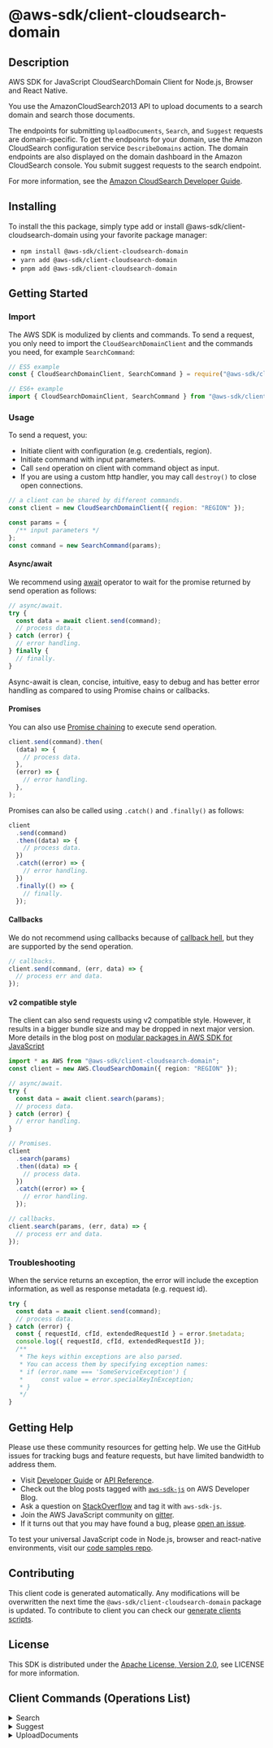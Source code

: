 <!-- generated file, do not edit directly -->

# @aws-sdk/client-cloudsearch-domain

## Description

AWS SDK for JavaScript CloudSearchDomain Client for Node.js, Browser and React Native.

<p>You use the AmazonCloudSearch2013 API to upload documents to a search domain and search those documents. </p>

<p>The endpoints for submitting <code>UploadDocuments</code>, <code>Search</code>, and <code>Suggest</code> requests are domain-specific. To get the endpoints for your domain, use the Amazon CloudSearch configuration service <code>DescribeDomains</code> action. The domain endpoints are also displayed on the domain dashboard in the Amazon CloudSearch console. You submit suggest requests to the search endpoint. </p>
<p>For more information, see the <a href="http://docs.aws.amazon.com/cloudsearch/latest/developerguide">Amazon CloudSearch Developer Guide</a>.</p>

## Installing

To install the this package, simply type add or install @aws-sdk/client-cloudsearch-domain
using your favorite package manager:

- `npm install @aws-sdk/client-cloudsearch-domain`
- `yarn add @aws-sdk/client-cloudsearch-domain`
- `pnpm add @aws-sdk/client-cloudsearch-domain`

## Getting Started

### Import

The AWS SDK is modulized by clients and commands.
To send a request, you only need to import the `CloudSearchDomainClient` and
the commands you need, for example `SearchCommand`:

```js
// ES5 example
const { CloudSearchDomainClient, SearchCommand } = require("@aws-sdk/client-cloudsearch-domain");
```

```ts
// ES6+ example
import { CloudSearchDomainClient, SearchCommand } from "@aws-sdk/client-cloudsearch-domain";
```

### Usage

To send a request, you:

- Initiate client with configuration (e.g. credentials, region).
- Initiate command with input parameters.
- Call `send` operation on client with command object as input.
- If you are using a custom http handler, you may call `destroy()` to close open connections.

```js
// a client can be shared by different commands.
const client = new CloudSearchDomainClient({ region: "REGION" });

const params = {
  /** input parameters */
};
const command = new SearchCommand(params);
```

#### Async/await

We recommend using [await](https://developer.mozilla.org/en-US/docs/Web/JavaScript/Reference/Operators/await)
operator to wait for the promise returned by send operation as follows:

```js
// async/await.
try {
  const data = await client.send(command);
  // process data.
} catch (error) {
  // error handling.
} finally {
  // finally.
}
```

Async-await is clean, concise, intuitive, easy to debug and has better error handling
as compared to using Promise chains or callbacks.

#### Promises

You can also use [Promise chaining](https://developer.mozilla.org/en-US/docs/Web/JavaScript/Guide/Using_promises#chaining)
to execute send operation.

```js
client.send(command).then(
  (data) => {
    // process data.
  },
  (error) => {
    // error handling.
  },
);
```

Promises can also be called using `.catch()` and `.finally()` as follows:

```js
client
  .send(command)
  .then((data) => {
    // process data.
  })
  .catch((error) => {
    // error handling.
  })
  .finally(() => {
    // finally.
  });
```

#### Callbacks

We do not recommend using callbacks because of [callback hell](http://callbackhell.com/),
but they are supported by the send operation.

```js
// callbacks.
client.send(command, (err, data) => {
  // process err and data.
});
```

#### v2 compatible style

The client can also send requests using v2 compatible style.
However, it results in a bigger bundle size and may be dropped in next major version. More details in the blog post
on [modular packages in AWS SDK for JavaScript](https://aws.amazon.com/blogs/developer/modular-packages-in-aws-sdk-for-javascript/)

```ts
import * as AWS from "@aws-sdk/client-cloudsearch-domain";
const client = new AWS.CloudSearchDomain({ region: "REGION" });

// async/await.
try {
  const data = await client.search(params);
  // process data.
} catch (error) {
  // error handling.
}

// Promises.
client
  .search(params)
  .then((data) => {
    // process data.
  })
  .catch((error) => {
    // error handling.
  });

// callbacks.
client.search(params, (err, data) => {
  // process err and data.
});
```

### Troubleshooting

When the service returns an exception, the error will include the exception information,
as well as response metadata (e.g. request id).

```js
try {
  const data = await client.send(command);
  // process data.
} catch (error) {
  const { requestId, cfId, extendedRequestId } = error.$metadata;
  console.log({ requestId, cfId, extendedRequestId });
  /**
   * The keys within exceptions are also parsed.
   * You can access them by specifying exception names:
   * if (error.name === 'SomeServiceException') {
   *     const value = error.specialKeyInException;
   * }
   */
}
```

## Getting Help

Please use these community resources for getting help.
We use the GitHub issues for tracking bugs and feature requests, but have limited bandwidth to address them.

- Visit [Developer Guide](https://docs.aws.amazon.com/sdk-for-javascript/v3/developer-guide/welcome.html)
  or [API Reference](https://docs.aws.amazon.com/AWSJavaScriptSDK/v3/latest/index.html).
- Check out the blog posts tagged with [`aws-sdk-js`](https://aws.amazon.com/blogs/developer/tag/aws-sdk-js/)
  on AWS Developer Blog.
- Ask a question on [StackOverflow](https://stackoverflow.com/questions/tagged/aws-sdk-js) and tag it with `aws-sdk-js`.
- Join the AWS JavaScript community on [gitter](https://gitter.im/aws/aws-sdk-js-v3).
- If it turns out that you may have found a bug, please [open an issue](https://github.com/aws/aws-sdk-js-v3/issues/new/choose).

To test your universal JavaScript code in Node.js, browser and react-native environments,
visit our [code samples repo](https://github.com/aws-samples/aws-sdk-js-tests).

## Contributing

This client code is generated automatically. Any modifications will be overwritten the next time the `@aws-sdk/client-cloudsearch-domain` package is updated.
To contribute to client you can check our [generate clients scripts](https://github.com/aws/aws-sdk-js-v3/tree/main/scripts/generate-clients).

## License

This SDK is distributed under the
[Apache License, Version 2.0](http://www.apache.org/licenses/LICENSE-2.0),
see LICENSE for more information.

## Client Commands (Operations List)

<details>
<summary>
Search
</summary>

[Command API Reference](https://docs.aws.amazon.com/AWSJavaScriptSDK/v3/latest/client/cloudsearch-domain/command/SearchCommand/) / [Input](https://docs.aws.amazon.com/AWSJavaScriptSDK/v3/latest/Package/-aws-sdk-client-cloudsearch-domain/Interface/SearchCommandInput/) / [Output](https://docs.aws.amazon.com/AWSJavaScriptSDK/v3/latest/Package/-aws-sdk-client-cloudsearch-domain/Interface/SearchCommandOutput/)

</details>
<details>
<summary>
Suggest
</summary>

[Command API Reference](https://docs.aws.amazon.com/AWSJavaScriptSDK/v3/latest/client/cloudsearch-domain/command/SuggestCommand/) / [Input](https://docs.aws.amazon.com/AWSJavaScriptSDK/v3/latest/Package/-aws-sdk-client-cloudsearch-domain/Interface/SuggestCommandInput/) / [Output](https://docs.aws.amazon.com/AWSJavaScriptSDK/v3/latest/Package/-aws-sdk-client-cloudsearch-domain/Interface/SuggestCommandOutput/)

</details>
<details>
<summary>
UploadDocuments
</summary>

[Command API Reference](https://docs.aws.amazon.com/AWSJavaScriptSDK/v3/latest/client/cloudsearch-domain/command/UploadDocumentsCommand/) / [Input](https://docs.aws.amazon.com/AWSJavaScriptSDK/v3/latest/Package/-aws-sdk-client-cloudsearch-domain/Interface/UploadDocumentsCommandInput/) / [Output](https://docs.aws.amazon.com/AWSJavaScriptSDK/v3/latest/Package/-aws-sdk-client-cloudsearch-domain/Interface/UploadDocumentsCommandOutput/)

</details>

